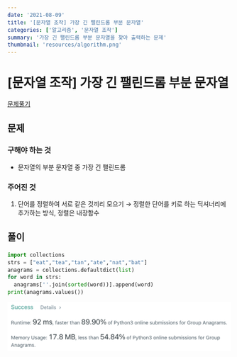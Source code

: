 ```yaml
---
date: '2021-08-09'
title: '[문자열 조작] 가장 긴 팰린드롬 부분 문자열'
categories: ['알고리즘', '문자열 조작']
summary: '가장 긴 팰린드롬 부분 문자열을 찾아 출력하는 문제'
thumbnail: 'resources/algorithm.png'
---
```


# [문자열 조작] 가장 긴 팰린드롬 부분 문자열

[문제풀기](https://leetcode.com/problems/longest-palindromic-substring/)

## 문제

### 구해야 하는 것

- 문자열의 부분 문자열 중 가장 긴 팰린드롬

### 주어진 것

1. 단어를 정렬하여 서로 같은 것끼리 모으기 → 정렬한 단어를 키로 하는 딕셔너리에 추가하는 방식, 정렬은 내장함수

## 풀이

```py
import collections
strs = ["eat","tea","tan","ate","nat","bat"]
anagrams = collections.defaultdict(list)
for word in strs:
  anagrams[''.join(sorted(word))].append(word)
print(anagrams.values())
```

![result](resources/anagram.png)
